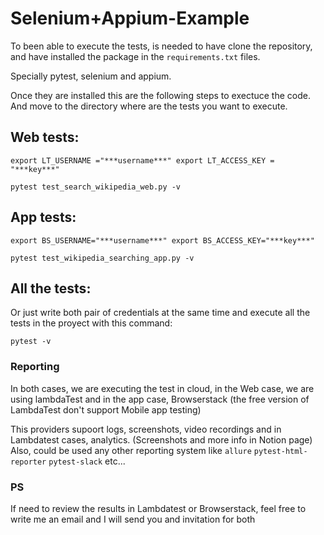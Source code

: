 # Selenium+Appium-Example


To been able to execute the tests, is needed to have clone the repository, and have installed the package in the `requirements.txt` files.

Specially pytest, selenium and appium.

Once they are installed this are the following steps to exectuce the code.
And move to the directory where are the tests you want to execute. 

## Web tests:
  
 `export LT_USERNAME ="***username***" export LT_ACCESS_KEY = "***key***"` 

 `pytest test_search_wikipedia_web.py -v`
 
## App tests: 
`export BS_USERNAME="***username***" export BS_ACCESS_KEY="***key***"`

`pytest test_wikipedia_searching_app.py -v`

## All the tests:

Or just write both pair of credentials at the same time and execute all the tests in the proyect with this command:

`pytest -v`

### Reporting 
In both cases, we are executing the test in cloud, in the Web case, we are using lambdaTest and in the app case, Browserstack (the free version of LambdaTest don't support Mobile app testing) 

This providers supoort logs, screenshots, video recordings and in Lambdatest cases, analytics. (Screenshots and more info in Notion page) 
Also, could be used any other reporting system like `allure`  `pytest-html-reporter`   `pytest-slack` etc...

### PS 
If need to review the results in Lambdatest or Browserstack, feel free to write me an email and I will send you and invitation for both 

